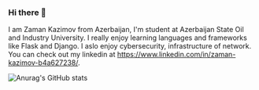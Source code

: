 ### Hi there 👋 

I am Zaman Kazimov from Azerbaijan, I'm student at Azerbaijan State Oil and Industry University. I really enjoy learning languages and frameworks like Flask and Django. I aslo enjoy cybersecurity, infrastructure of network. You can check out my linkedin at https://www.linkedin.com/in/zaman-kazimov-b4a627238/.

![Anurag's GitHub stats](https://github-readme-stats.vercel.app/api?username=kazimovzaman2&show_icons=true&bg_color=00000000)
